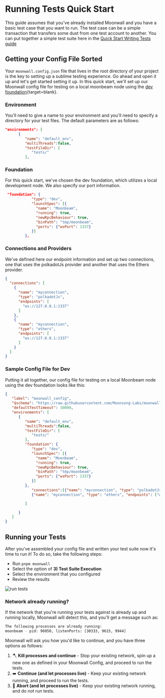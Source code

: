 # Running Tests Quick Start

This guide assumes that you've already installed Moonwall and you have a basic test case that you want to run. The test case can be a simple transaction that transfers some dust from one test account to another. You can put together a simple test suite here in the [Quick Start Writing Tests guide](/guide/write/quick-start)

## Getting your Config File Sorted

Your `moonwall.config.json` file that lives in the root directory of your project is the key to setting up a sublime testing experience. Go ahead and open it up and let's get started setting it up. In this quick start, we'll set up our Moonwall config file for testing on a local moonbeam node using the [dev foundation](/guide/intro/foundations.html#dev){target=blank}.

### Environment

You'll need to give a name to your environment and you'll need to specify a directory for your test files. The default parameters are as follows:

```json
"environments": [
      {
         "name": "default_env",
         "multiThreads":false,
         "testFileDir": [
            "tests/"
         ],
```

### Foundation

For this quick start, we've chosen the dev foundation, which utilizes a local development node. We also specify our port information. 

```json
 "foundation": {
            "type": "dev",
            "launchSpec": [{
              "name": "Moonbeam",
              "running": true,
              "newRpcBehaviour": true,
              "binPath": "tmp/moonbeam",
              "ports": {"wsPort": 1337}
            }]
         },
```

### Connections and Providers

We've defined here our endpoint information and set up two connections, one that uses the polkadotJs provider and another that uses the Ethers provider.

```json
{
  "connections": [
    {
      "name": "myconnection",
      "type": "polkadotJs",
      "endpoints": [
        "ws://127.0.0.1:1337"
      ]
    },
    {
      "name": "myconnection",
      "type": "ethers",
      "endpoints": [
        "ws://127.0.0.1:1337"
      ]
    }
  ]
}
```

### Sample Config File for Dev 

Putting it all together, our config file for testing on a local Moonbeam node using the dev foundation looks like this: 

```json
{
   "label": "moonwall_config",
   "$schema": "https://raw.githubusercontent.com/Moonsong-Labs/moonwall/main/packages/types/config_schema.json",
   "defaultTestTimeout": 30000,
   "environments": [
      {
         "name": "default_env",
         "multiThreads":false,
         "testFileDir": [
            "tests/"
         ],
         "foundation": {
            "type": "dev",
            "launchSpec": [{
              "name": "Moonbeam",
              "running": true,
              "newRpcBehaviour": true,
              "binPath": "tmp/moonbeam",
              "ports": {"wsPort": 1337}
            }]
         },
            "connections":[{"name": "myconnection", "type": "polkadotJs", "endpoints": ["ws://127.0.0.1:1337"]},
            {"name": "myconnection", "type": "ethers", "endpoints": ["ws://127.0.0.1:1337"]}

         ]

      }
   ]
}
```

## Running your Tests

After you've assembled your config file and written your test suite now it's time to run it! To do so, take the following steps:

- Run `pnpm moonwall`
- Select the option of **3) Test Suite Execution** 
- Select the environment that you configured
- Review the results

![run tests](/run-tests.png)

### Network already running?

If the network that you're running your tests against is already up and running locally, Moonwall will detect this, and you'll get a message such as:

```bash
The following processes are already running:
moonbeam - pid: 96050, listenPorts: [30333, 9615, 9944]
```

Moonwall will ask you how you'd like to continue, and you have three options as follows:

1. 🪓  **Kill processes and continue** - Stop your existing network, spin up a new one as defined in your Moonwall Config, and proceed to run the tests.
2. ➡️   **Continue (and let processes live)** - Keep your existing network running, and proceed to run the tests.
3. 🛑  **Abort (and let processes live)** - Keep your existing network running, and do not run tests. 
